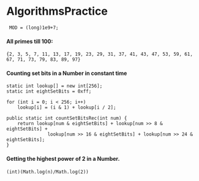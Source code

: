 # AlgorithmsPractice

``` MOD = (long)1e9+7;```


#### All primes till 100:
```{2, 3, 5, 7, 11, 13, 17, 19, 23, 29, 31, 37, 41, 43, 47, 53, 59, 61, 67, 71, 73, 79, 83, 89, 97}```

#### Counting set bits in a Number  in constant time

```
static int lookup[] = new int[256];
static int eightSetBits = 0xff;

for (int i = 0; i < 256; i++)
	lookup[i] = (i & 1) + lookup[i / 2];
   
public static int countSetBitsRec(int num) {
	return lookup[num & eightSetBits] + lookup[num >> 8 & eightSetBits] + 
               lookup[num >> 16 & eightSetBits] + lookup[num >> 24 & eightSetBits];
}   
 ```
 
 #### Getting the highest power of 2 in a Number.
 ```
 (int)(Math.log(n)/Math.log(2))
 ```
